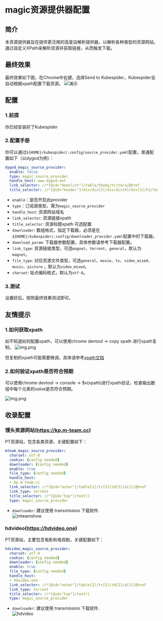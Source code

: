 # magic资源提供器配置

## 简介

本资源提供器旨在提供更泛用的高度自解析提供器，以解析各种类型的资源网站。通过自定义XPath来解析资源并获取链接，从而触发下载。

## 最终效果

最终效果如下图，在Chrome中右键，选择Send to Kubespider，Kubespider会自动根据xpath配置下载资源。
![演示](images/magic_final_show.gif)

## 配置

### 1.前提

你已经安装好了Kubespider

### 2.配置手册

你可以通过`${HOME}/kubespider/.config/source_provider.yaml`配置，普通配置如下（以dygod为例）：

```yaml
dygod_magic_source_provider:
  enable: false
  type: magic_source_provider
  handle_host: www.dygod.net
  link_selector: //*[@id="downlist"]/table/tbody/tr/td/a/@href
  title_selector: //*[@id="header"]/div/div[3]/div/div[4]/div[1]/h1/text()
```

* `enable`：是否开启此provider
* `type`：订阅源类型，需为`magic_source_provider`
* `handle_host`: 资源网站域名
* `link_selector`: 资源链接xpath
* `title_selector`: 资源标题xpath
  可选配置
* `downloader`: 数组格式，指定下载器，必须是在`${HOME}/kubespider/.config/downloader_provider.yaml`配置中的下载器。
* `download_param`: 下载器参数配置，具体参数请参考下载器配置。
* `link_type`: 资源链接类型，可选`magnet`、`torrent`、`general`，默认为`magnet`。
* `file_type`: 对应资源文件类型，可选`general`、`movie`、`tv`、`video_mixed`、`music`、`picture` ，默认为`video_mixed`。
* `charset`: 站点编码格式，默认为`utf-8`。

### 3.测试

设置好后，按照最终效果测试即可。

## 友情提示

### 1.如何获取xpath

如不知道如何配置xpath，可以使用chrome devtool -> copy xpath 进行xpath复制。
![img.png](images/magic_copy_xpath.png)

但复制的xpath可能需要微调，具体请参考[xpath文档](https://www.w3.org/TR/xpath-31/#id-path-expressions)

### 2.如何验证xpath是否符合预期

可以使用chrome devtool -> console -> $x(xpath)进行xpath验证，检查输出数组中每个元素的value是否符合预期。

![img.png](images/magic_validate_xpath.png)

## 收录配置

### 馒头资源网站(https://kp.m-team.cc)
PT资源站，包含各类资源，关键配置如下：
```yaml
mteam_magic_source_provider:
  charset: utf-8
  cookie: {config needed}
  downloader: {config needed}
  enable: true
  file_type: {config needed}
  handle_host:
  - kp.m-team.cc
  link_selector: //*[@id="outer"]/table[1]/tr[5]/td[2]/a[1]/@href
  link_type: torrent
  title_selector: //*[@id="top"]/text()
  type: magic_source_provider
```
* `downloader`: 建议使用 transmission 下载软件.  
![mteamshow](./images/mteam-show.png)

### hdvideo(https://hdvideo.one)
PT资源站，主要包含电影和电视剧，关键配置如下：
```yaml
hdvideo_magic_source_provider:
  charset: utf-8
  cookie: {config needed}
  downloader: {config needed}
  enable: true
  file_type: {config needed}
  handle_host:
  - hdvideo.one
  link_selector: //*[@id="outer"]/table[2]/tr[5]/td[2]/a[1]/@href
  link_type: torrent
  title_selector: //*[@id="top"]/text()
  type: magic_source_provider
```
* `downloader`: 建议使用 transmission 下载软件.  
![hdvideo](./images/hdvideo-show.png)